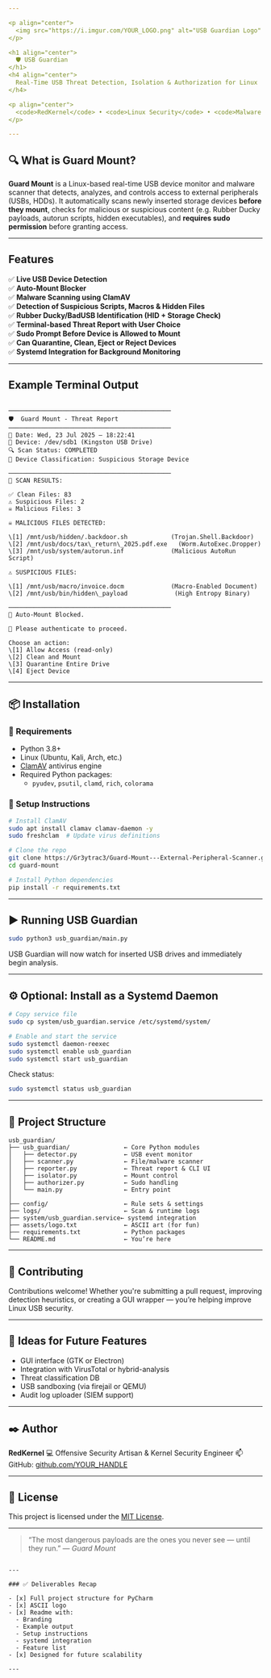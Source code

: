 ```yaml
---

<p align="center">
  <img src="https://i.imgur.com/YOUR_LOGO.png" alt="USB Guardian Logo" width="120"/>
</p>

<h1 align="center">
  🛡️ USB Guardian
</h1>
<h4 align="center">
  Real-Time USB Threat Detection, Isolation & Authorization for Linux
</h4>

<p align="center">
  <code>RedKernel</code> • <code>Linux Security</code> • <code>Malware Prevention</code> • <code>Red Team Defense</code>
</p>

---
```


## 🔍 What is Guard Mount?

**Guard Mount** is a Linux-based real-time USB device monitor and malware scanner that detects, analyzes, and controls access to external peripherals (USBs, HDDs). It automatically scans newly inserted storage devices **before they mount**, checks for malicious or suspicious content (e.g. Rubber Ducky payloads, autorun scripts, hidden executables), and **requires sudo permission** before granting access.

---

## Features

✅ **Live USB Device Detection**  
✅ **Auto-Mount Blocker**  
✅ **Malware Scanning using ClamAV**  
✅ **Detection of Suspicious Scripts, Macros & Hidden Files**  
✅ **Rubber Ducky/BadUSB Identification (HID + Storage Check)**  
✅ **Terminal-based Threat Report with User Choice**  
✅ **Sudo Prompt Before Device is Allowed to Mount**  
✅ **Can Quarantine, Clean, Eject or Reject Devices**  
✅ **Systemd Integration for Background Monitoring**

---

## Example Terminal Output

```

─────────────────────────────────────────────
🛡️  Guard Mount - Threat Report
─────────────────────────────────────────────
📅 Date: Wed, 23 Jul 2025 — 18:22:41
📂 Device: /dev/sdb1 (Kingston USB Drive)
🔍 Scan Status: COMPLETED
🧠 Device Classification: Suspicious Storage Device

─────────────────────────────────────────────
🔬 SCAN RESULTS:

✅ Clean Files: 83
⚠️ Suspicious Files: 2
☠️ Malicious Files: 3

☠️ MALICIOUS FILES DETECTED:

\[1] /mnt/usb/hidden/.backdoor.sh            (Trojan.Shell.Backdoor)
\[2] /mnt/usb/docs/tax\_return\_2025.pdf.exe   (Worm.AutoExec.Dropper)
\[3] /mnt/usb/system/autorun.inf             (Malicious AutoRun Script)

⚠️ SUSPICIOUS FILES:

\[1] /mnt/usb/macro/invoice.docm             (Macro-Enabled Document)
\[2] /mnt/usb/bin/hidden\_payload             (High Entropy Binary)

─────────────────────────────────────────────
🛑 Auto-Mount Blocked.

🔐 Please authenticate to proceed.

Choose an action:
\[1] Allow Access (read-only)
\[2] Clean and Mount
\[3] Quarantine Entire Drive
\[4] Eject Device

````

---

## 📦 Installation

### 🔧 Requirements

- Python 3.8+
- Linux (Ubuntu, Kali, Arch, etc.)
- [ClamAV](https://www.clamav.net/) antivirus engine
- Required Python packages:
  - `pyudev`, `psutil`, `clamd`, `rich`, `colorama`

### 🧪 Setup Instructions

```bash
# Install ClamAV
sudo apt install clamav clamav-daemon -y
sudo freshclam  # Update virus definitions

# Clone the repo
git clone https://Gr3ytrac3/Guard-Mount---External-Peripheral-Scanner.git
cd guard-mount

# Install Python dependencies
pip install -r requirements.txt
````

---

## ▶️ Running USB Guardian

```bash
sudo python3 usb_guardian/main.py
```

USB Guardian will now watch for inserted USB drives and immediately begin analysis.

---

## ⚙️ Optional: Install as a Systemd Daemon

```bash
# Copy service file
sudo cp system/usb_guardian.service /etc/systemd/system/

# Enable and start the service
sudo systemctl daemon-reexec
sudo systemctl enable usb_guardian
sudo systemctl start usb_guardian
```

Check status:

```bash
sudo systemctl status usb_guardian
```

---

## 📁 Project Structure

```plaintext
usb_guardian/
├── usb_guardian/               ← Core Python modules
│   ├── detector.py             ← USB event monitor
│   ├── scanner.py              ← File/malware scanner
│   ├── reporter.py             ← Threat report & CLI UI
│   ├── isolator.py             ← Mount control
│   ├── authorizer.py           ← Sudo handling
│   └── main.py                 ← Entry point
│
├── config/                     ← Rule sets & settings
├── logs/                       ← Scan & runtime logs
├── system/usb_guardian.service← systemd integration
├── assets/logo.txt             ← ASCII art (for fun)
├── requirements.txt            ← Python packages
└── README.md                   ← You’re here
```

---

## 🤝 Contributing

Contributions welcome! Whether you're submitting a pull request, improving detection heuristics, or creating a GUI wrapper — you’re helping improve Linux USB security.

---

## 🧠 Ideas for Future Features

* GUI interface (GTK or Electron)
* Integration with VirusTotal or hybrid-analysis
* Threat classification DB
* USB sandboxing (via firejail or QEMU)
* Audit log uploader (SIEM support)

---

## ✒️ Author

**RedKernel**
💻 Offensive Security Artisan & Kernel Security Engineer
📫 GitHub: [github.com/YOUR\_HANDLE](https://github.com/Gr3ytrac3)

---

## 📜 License

This project is licensed under the [MIT License](LICENSE).

---

> “The most dangerous payloads are the ones you never see — until they run.”
> — *Guard Mount*

```

---

### ✅ Deliverables Recap

- [x] Full project structure for PyCharm
- [x] ASCII logo
- [x] Readme with:
  - Branding
  - Example output
  - Setup instructions
  - systemd integration
  - Feature list
- [x] Designed for future scalability

---
